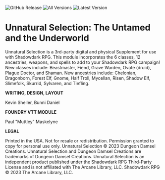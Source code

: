 ![GitHub Release](https://img.shields.io/github/release-date/Muttley/foundryvtt-unnatural-selection)
![All Versions](https://img.shields.io/github/downloads/Muttley/foundryvtt-unnatural-selection/total)
![Latest Version](https://img.shields.io/github/downloads/Muttley/foundryvtt-unnatural-selection/latest/total)

# Unnatural Selection: The Untamed and the Underworld

Unnatural Selection is a 3rd-party digital and physical Supplement for use with Shadowdark RPG. This module incorporates the 6 classes, 12 ancestries, weapons, and spells to add to your Shadowdark RPG campaign! New classes include: Beastmaster, Fiend, Grave Warden, Ovate (druid), Plague Doctor, and Shaman. New ancestries include: Chelonian, Dragonborn, Forest Elf, Gnome, Half Troll, Mycellan, Risen, Shadow Elf, Slimefolk, Skurrid, Sylvaren, and Tiefling.

**WRITING, DESIGN, LAYOUT**

Kevin Sheller, Bunni Daniel

**FOUNDRY VTT MODULE**

Paul "Muttley" Maskelyne

**LEGAL**

Printed in the USA. Not for resale or redistribution. Permission granted to copy for personal use only. Unnatural Selection © 2023 Dungeon Damsel Creations. Unnatural Selection and Dungeon Damsel Creations are trademarks of Dungeon Damsel Creations. Unnatural Selection is an independent product published under the Shadowdark RPG Third-Party License and is not affiliated with The Arcane Library, LLC. Shadowdark RPG © 2023 The Arcane Library, LLC.
